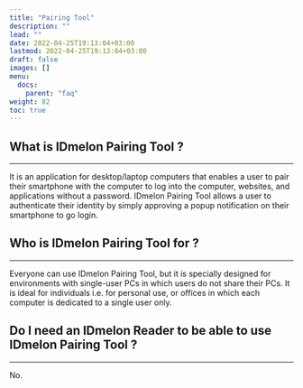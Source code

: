 ```yaml
---
title: "Pairing Tool"
description: ""
lead: ""
date: 2022-04-25T19:13:04+03:00
lastmod: 2022-04-25T19:13:04+03:00
draft: false
images: []
menu:
  docs:
    parent: "faq"
weight: 82
toc: true
---
```


## What is IDmelon Pairing Tool ?

<hr class="hr-line">

It is an application for desktop/laptop computers that enables a user to pair their smartphone with the computer to log into the computer, websites, and applications without
a password. IDmelon Pairing Tool allows a user to authenticate their identity by simply approving a popup notification on their smartphone to go login.

## Who is IDmelon Pairing Tool for ?

<hr class="hr-line">

Everyone can use IDmelon Pairing Tool, but it is specially designed for environments with single-user PCs in which users do not share their PCs. It is ideal for individuals
i.e. for personal use, or offices in which each computer is dedicated to a single user only.

## Do I need an IDmelon Reader to be able to use IDmelon Pairing Tool ?

<hr class="hr-line">

No.
